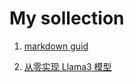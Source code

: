 # My sollection
1. [markdown guid](https://markdown.com.cn/basic-syntax/)

2. [从零实现 Llama3 模型](https://colab.research.google.com/drive/11MQb8Bn4Ck707VEcqqGVdytqOk3OrQQK?usp=sharing#scrollTo=YHgzfxALOThP)

